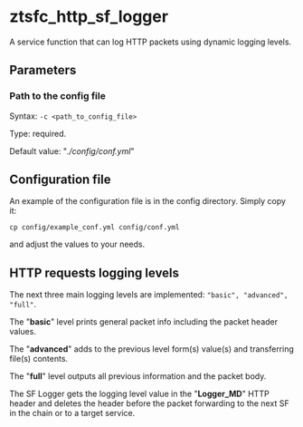 # ztsfc_http_sf_logger
A service function that can log HTTP packets using dynamic logging levels.

## Parameters
### Path to the config file
Syntax: `-c <path_to_config_file>`

Type: required.

Default value: "*./config/conf.yml*"

## Configuration file
An example of the configuration file is in the config directory. Simply copy it:

`cp config/example_conf.yml config/conf.yml`

and adjust the values to your needs.

## HTTP requests logging levels
The next three main logging levels are implemented: `"basic", "advanced", "full"`.

The "**basic**" level prints general packet info including the packet header values.

The "**advanced**" adds to the previous level form(s) value(s) and transferring file(s) contents.

The "**full**" level outputs all previous information and the packet body.

The SF Logger gets the logging level value in the "**Logger_MD**" HTTP header and deletes the header before the packet forwarding to the next SF in the chain or to a target service.
